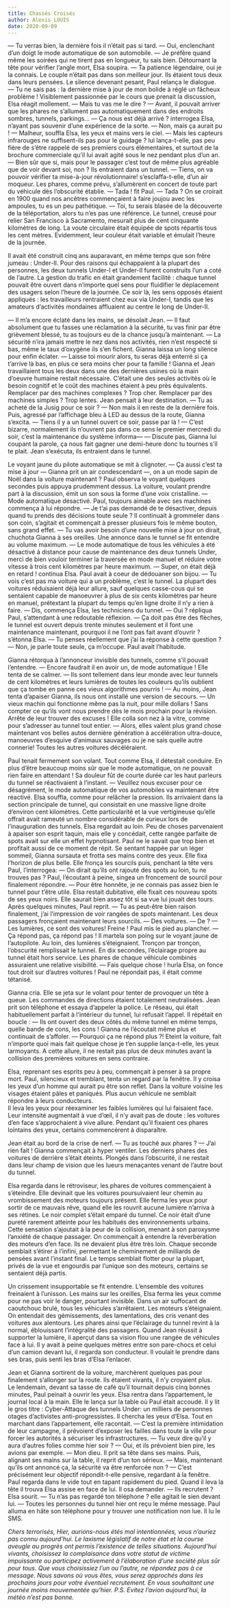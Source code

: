 ```yaml
---
title: Chassés Croisés
author: Alexis LOUIS
date: 2020-09-09
---
```

— Tu verras bien, la dernière fois il n’était pas si tard.
— Oui, enclenchant d’un doigt le mode automatique de son automobile.
— Je préfère quand même les soirées qui ne tirent pas en longueur, tu sais bien.
Détournant la tête pour vérifier l’angle mort, Elsa soupira. 
— Ta patience légendaire, oui je la connais.
Le couple n’était pas dans son meilleur jour. Ils étaient tous deux dans leurs pensées. Le silence devenant pesant, Paul relança le dialogue. 
— Tu ne sais pas : la dernière mise à jour de mon bolide à réglé un fâcheux problème !
Visiblement passionnée par le cours que prenait la discussion, Elsa réagit mollement. 
— Mais tu vas me le dire ?
— Avant, il pouvait arriver que les phares ne s’allument pas automatiquement dans des endroits sombres, tunnels, parkings…
— Ça nous est déjà arrivé ? interrogea Elsa, n’ayant pas souvenir d’une expérience de la sorte.
— Non, mais ça aurait pu !
— Malheur, souffla Elsa, les yeux et mains vers le ciel.
— Mais les capteurs infrarouges ne suffisent-ils pas pour le guidage ? lui lança-t-elle, pas peu fière de s’être rappelé de ses premiers cours élémentaires, et surtout de la brochure commerciale qu’il lui avait agité sous le nez pendant plus d’un an.
— Bien sûr que si, mais pour le passager c’est tout de même plus agréable que de voir devant soi, non ?
Ils entraient dans un tunnel.
— Tiens, on va pouvoir vérifier ta mise-à-jour révolutionnaire! s’esclaffa-t-elle, d’un air moqueur. Les phares, comme prévu, s’allumèrent en concert de toute part du véhicule dès l’obscurité établie.
— Tada ! fit Paul.
— Tada ? On se croirait en 1900 quand nos ancêtres commençaient à faire joujou avec les ampoules, tu es un peu pathétique.
— Toi, tu serais blasée de la découverte de la téléportation, alors tu n’es pas une référence.
Le tunnel, creusé pour relier San Francisco à Sacramento, mesurait plus de cent cinquante kilomètres de long. La voute circulaire était équipée de spots répartis tous les cent mètres. Evidemment, leur couleur était variable et émulait l’heure de la journée. 

Il avait été construit cinq ans auparavant, en même temps que son frère jumeau : Under-II. Pour des raisons qui échappaient à la plupart des personnes, les deux tunnels Under-I et Under-II furent construits l’un a coté de l’autre. La gestion du trafic en était grandement facilité : chaque tunnel pouvait être ouvert dans n’importe quel sens pour fluidifier le déplacement des usagers selon l’heure de la journée. 
Ce soir là, les sens opposés étaient appliqués : les travailleurs rentraient chez eux via Under-I, tandis que les amateurs d’activités mondaines affluaient au centre le long de Under-II.

— Il m’a encore éclaté dans les mains, se désolait Jean.
— Il faut absolument que tu fasses une réclamation à la sécurité, tu vas finir par être grièvement blessé, tu as toujours eu de la chance jusqu’à maintenant.
— La sécurité n’ira jamais mettre le nez dans nos activités, rien n’est respecté si bas, même le taux d’oxygène ils s’en fichent.
Gianna laissa un long silence pour enfin éclater. 
— Laisse toi mourir alors, tu seras déjà enterré si ça t’arrive là bas, en plus ce sera moins cher pour ta famille ! 
Gianna et Jean travaillaient tous les deux dans une des dernières usines où la main d’oeuvre humaine restait nécessaire. C’était une des seules activités où le besoin cognitif et le coût des machines étaient à peu près équivalents. Remplacer par des machines complexes ? Trop cher. Remplacer par des machines simples ? Trop lentes. 
Jean pensait à leur destination. 
— Tu as acheté de la Jusig pour ce soir ?
— Non mais il en reste de la dernière fois.
Puis, agressé par l’affichage bleu à LED au dessus de la route, Gianna s’excita. 
— Tiens il y a un tunnel ouvert ce soir, passe par là !
— C’est bizarre, normalement ils n’ouvrent pas dans ce sens le premier mercredi du soir, c’est la maintenance du système informa—
— Discute pas, Gianna lui coupant la parole, ça nous fait gagner une demi-heure donc tu tournes s’il te plait.
Jean s’exécuta, ils entraient dans le tunnel.

Le voyant jaune du pilote automatique se mit à clignoter.
— Ça aussi c’est ta mise à jour — Gianna prit un air condescendant —, on a un mode sapin de Noël dans la voiture maintenant ?
Paul observa le voyant quelques secondes puis appuya prudemment dessus. 
La voiture, voulant prendre part à la discussion, émit un son sous la forme d’une voix cristalline. 
— Mode automatique désactivé.
Paul, toujours aimable avec ses machines commença à lui répondre. 
— Je t’ai pas demandé de te désactiver, depuis quand tu prends des décisions toute seule ?
Il continuait à grommeler dans son coin, s’agitait et commençait à presser plusieurs fois le même bouton, sans grand effet.
— Tu vas avoir besoin d’une nouvelle mise à jour on dirait, chuchota Gianna à ses oreilles. 
Une annonce dans le tunnel se fit entendre au volume maximum.
— Le mode automatique de tous les véhicules à été désactivé à distance pour cause de maintenance des deux tunnels Under, merci de bien vouloir terminer la traversée en mode manuel et réduire votre vitesse à trois cent kilomètres par heure maximum.
— Super, on était déjà en retard ! continua Elsa. 
Paul avait à coeur de dédouaner son bijou. 
— Tu vois c’est pas ma voiture qui a un problème, c’est le tunnel.
La plupart des voitures réduisaient déjà leur allure, sauf quelques casse-cous qui se sentaient capable de manoeuvrer à plus de six cents kilomètres par heure en manuel, prétextant la plupart du temps qu’en ligne droite il n’y a rien à faire.
— Dis, commença Elsa, les techniciens du tunnel.
— Oui ? répliqua Paul, s’attendant à une redoutable réflexion.
— Ça doit pas être des flèches, le tunnel est ouvert depuis trente minutes seulement et il font une maintenance maintenant, pourquoi il ne l’ont pas fait avant d’ouvrir ? s’étonna Elsa.
— Tu penses réellement que j’ai la réponse à cette question ?
— Non, je parle toute seule, ça m’occupe. Paul avait l’habitude.

Gianna rétorqua à l’annonceur invisible des tunnels, comme s’il pouvait l’entendre. 
— Encore faudrait il en avoir un, de mode automatique ! Elle tenta de se calmer.
— Ils sont tellement dans leur monde avec leur tunnels de cent kilomètres et leurs lumières de toutes les couleurs qu’ils oublient que ça tombe en panne ces vieux algorithmes pourris !
— Au moins, Jean tenta d’apaiser Gianna, ils nous ont installé une version de secours.
— Un vieux machin qui fonctionne même pas la nuit, pour mille dollars ! Sans compter ce qu’ils vont nous prendre dès le mois prochain pour la révision. Arrête de leur trouver des excuses !
Elle colla son nez à la vitre, comme pour s’adresser au tunnel tout entier.
— Alors, elles valent plus grand chose maintenant vos belles autos dernière génération à accélération ultra-douce, manoeuvres d’esquive d’animaux sauvages ou je ne sais quelle autre connerie!
Toutes les autres voitures décéléraient.

Paul tenait fermement son volant. Tout comme Elsa, il détestait conduire. En plus d’être beaucoup moins sûr que le mode automatique, on ne pouvait rien faire en attendant ! Sa douleur fût de courte durée car les haut parleurs du tunnel se réactivaient à l’instant.
— Veuillez nous excuser pour ce désagrément, le mode automatique de vos automobiles va maintenant être réactivé.
Elsa souffla, comme pour relâcher la pression. 
Ils arrivaient dans la section principale de tunnel, qui consistait en une massive ligne droite d’environ cent kilomètres. Cette particularité et la vue vertigineuse qu’elle offrait avait rameuté un nombre considérable de curieux lors de l’inauguration des tunnels. 
Elsa regardait au loin. Peu de choses parvenaient à apaiser son esprit taquin, mais elle y concédait, cette rangée parfaite de spots avait sur elle un effet hypnotisant. Paul ne le savait que trop bien et profitait aussi de ce moment de répit. 
Se sentant happée par un léger sommeil, Gianna sursauta et frotta ses mains contre des yeux. Elle fixa l’horizon de plus belle. Elle fronça les sourcils puis, penchant la tête vers Paul, l’interrogea:
— On dirait qu’ils ont rajouté des spots au loin, tu ne trouves pas ?
Paul, l’écoutant à peine, singea un froncement de sourcil pour finalement répondre. 
— Pour être honnête, je ne connais pas assez bien le tunnel pour t’être utile.
Elsa restait dubitative, elle fixait ces nouveau spots de ses yeux noirs. Elle saurait bien assez tôt si sa vue lui jouait des tours.
Après quelques minutes, Paul reprit. 
— Tu as peut-être bien raison finalement, j’ai l’impression de voir rangées de spots maintenant.
Les deux passagers fronçaient maintenant leurs sourcils.
— Des voitures.
— De ?
— Les lumières, ce sont des voitures! Freine !
Paul mis le pied au plancher. 
— Ça répond pas, ça répond pas ! Il martela son poing sur le voyant jaune de l’autopilote.
Au loin, des lumières s’éteignaient. Tronçon par tronçon, l’obscurité remplissait le tunnel. En dix secondes, l’éclairage propre au tunnel était hors service. Les phares de chaque véhicule combinés assuraient une relative visibilité.
— Fais quelque chose ! hurla Elsa, on fonce tout droit sur d’autres voitures !
Paul ne répondait pas, il était comme tétanisé.

Gianna cria. 
Elle se jeta sur le volant pour tenter de provoquer un tête à queue. Les commandes de directions étaient totalement neutralisées. 
Jean prit son téléphone et essaya d’appeler la police. Le réseau, qui était habituellement parfait à l’intérieur du tunnel, lui refusait l’appel. Il répétait en boucle :
— Ils ont ouvert des deux côtés du même tunnel en même temps, quelle bande de cons, les cons !
Gianna ne l’écoutait même plus et continuait de s’affoler. 
— Pourquoi ça ne répond plus ?! Eteint la voiture, fait n’importe quoi mais fait quelque chose je t’en supplie lança-t-elle, les yeux larmoyants. 
A cette allure, il ne restait pas plus de deux minutes avant la collision des premières voitures en sens contraire.

Elsa, reprenant ses esprits peu à peu, commençait à penser à sa propre mort. 
Paul, silencieux et tremblant, tenta un regard par la fenêtre. Il y croisa les yeux d’un homme qui aurait pu être son reflet. Dans la voiture voisine les visages étaient pâles et paniqués. 
Plus aucun véhicule ne semblait répondre à leurs conducteurs. 	
Il leva les yeux pour réexaminer les faibles lumières qui lui faisaient face. Leur intensité augmentait à vue d’œil, il n’y avait pas de doute : les voitures d’en face s’approchaient à vive allure. Pendant qu’il fixaient ces phares lointains des yeux, certains commencèrent à disparaître.

Jean était au bord de la crise de nerf. 
— Tu as touché aux phares ?
— J’ai rien fait ! Gianna commençait à hyper ventiler. 
Les derniers phares des voitures de derrière s’était éteints. Plongés dans l’obscurité, il ne restait dans leur champ de vision que les lueurs menaçantes venant de l’autre bout du tunnel.

Elsa regarda dans le rétroviseur, les phares de voitures commençaient à s’éteindre. Elle devinait que les voitures poursuivaient leur chemin au vrombissement des moteurs toujours présent. Elle ferma les yeux pour sortir de ce mauvais rêve, quand elle les rouvrit aucune lumière n’arriva à ses rétines. Le noir complet s’était emparé du tunnel. Ce noir était d’une pureté rarement atteinte pour les habitués des environnements urbains. Cette sensation s’ajoutait à la peur de la collision, menant à son paroxysme l’anxiété de chaque passager. 
On commençait à entendre la réverbération des moteurs d’en face. Ils ne devaient plus être très loin. Chaque seconde semblait s’étirer à l’infini, permettant le cheminement de milliards de pensées avant l’instant final. Le temps semblait flotter pour la plupart, privés de la vue et engourdis par l’unique son des moteurs, certains se sentaient déjà partis.

Un crissement insupportable se fit entendre. L’ensemble des voitures freinaient à l’unisson. Les mains sur les oreilles, Elsa ferma les yeux comme pour ne pas voir le danger, pourtant invisible. Dans un air suffocant de caoutchouc brulé, tous les véhicules s’arrêtaient. Les moteurs s’éteignaient. 
On entendait des gémissements, des lamentations, des cris venant des voitures aux alentours. Les phares ainsi que l’éclairage du tunnel revint à la normal, éblouissant l’intégralité des passagers. Quand Jean réussit à supporter la lumière, il aperçut dans sa vision flou une rangée de véhicules face à lui. Il y avait à peine quelques mètres entre son pare-chocs et celui d’un camion devant lui, il regarda son conducteur. 
Il voulait le prendre dans ses bras, puis senti les bras d’Elsa l’enlacer.

Jean et Gianna sortirent de la voiture, marchèrent quelques pas pour finalement s’allonger sur la route. Ils étaient vivants, il n’y croyaient plus.
\
Le lendemain, devant sa tasse de café qu’il tournait depuis cinq bonnes minutes, Paul peinait à ouvrir les yeux. Elsa rentra dans l’appartement, le journal local à la main. Elle le lança sur la table où Paul était accoudé. 
Il y lit le gros titre : Cyber-Attaque des tunnels Under: un milliers de personnes otages d’activistes anti-progressistes. Il chercha les yeux d’Elsa.
Tout en marchant dans l’appartement, elle racontait. 
— C’est la première intimidation de leur campagne, il prévoient d’exposer les failles dans toute la ville pour forcer les autorités à sécuriser les infrastructures.
— Tu veux dire qu’il y aura d’autres folies comme hier soir ?
— Oui, et ils prévoient bien pire, les avions par exemple.
— Mon dieu.
Il prit sa tête dans ses mains. Puis, alignant ses mains sur la table, il reprit d’un ton sérieux. 
— Mais, maintenant qu’ils ont annoncé ça, la sécurité va être renforcée non ?
— C’est précisément leur objectif répondit-t-elle pensive, regardant à la fenêtre.
Paul regarda dans le vide tout en tapant rapidement du pied. Quand il leva la tête il trouva Elsa assise en face de lui.
Il osa demander. 
— Ils recrutent ? Elsa sourit.
— Tu n’as pas regardé ton téléphone ? elle agitait le sien devant lui. 
— Toutes les personnes du tunnel hier ont reçu le même message.
Paul alluma en hâte son téléphone pour y trouver une notification non lue. Il lu le SMS.

*Chers terrorisés,
Hier, aurions-nous étés mal intentionnées, vous n’auriez pas connu aujourd’hui. Le laxisme législatif de notre état et la course aveugle au progrès ont permis l’existence de telles situations. Aujourd’hui vivants, choisissez la complaisance dans votre statut de victime impuissante ou participez activement à l’élaboration d’une société plus sûr pour tous.
Que vous choisissiez l’un ou l’autre, ne répondez pas à ce message. Nous savons où vous êtes, vous serez approchés dans les prochains jours pour votre éventuel recrutement.
En vous souhaitant une journée moins mouvementée qu’hier.
P.S. Evitez l’avion aujourd’hui, la météo n’est pas bonne.*